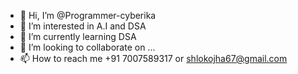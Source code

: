 - 👋 Hi, I’m @Programmer-cyberika
- 👀 I’m interested in A.I and DSA
- 🌱 I’m currently learning DSA
- 💞️ I’m looking to collaborate on ...
- 📫 How to reach me +91 7007589317 or shlokojha67@gmail.com

<!---
Programmer-cyberika/Programmer-cyberika is a ✨ special ✨ repository because its `README.md` (this file) appears on your GitHub profile.
You can click the Preview link to take a look at your changes.
--->
